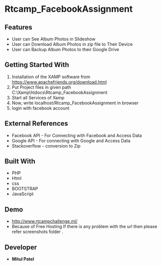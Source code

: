 # Rtcamp_FacebookAssignment


## Features
* User can See Album Photos in Slideshow  
* User can Download Album Photos in zip file to Their Device
* User can Backup Album Photos to their Google Drive

 
## Getting Started With
1. Installation of the XAMP software from https://www.apachefriends.org/download.html
2. Put Project files in given path C:\Xamp\htdocs\Rtcamp_FacebookAssignment
3. Start all Services of Xamp
4. Now, write  localhost/Rtcamp_FacebookAssignment in browser
5. login with facebook account

## External References
* Facebook API - For Connecting with Facebook and Access Data
* Google API - For connecting with Google and Access Data
* Stackoverflow - conversion to Zip 

## Built With
* PHP 
* Html
* css
* BOOTSTRAP 
* JavaScript 

## Demo
* http://www.rtcampchallenge.ml/
* Because of Free Hosting If there is any problem with the url then please refer screenshots folder .

## Developer

* **Mitul Patel**

